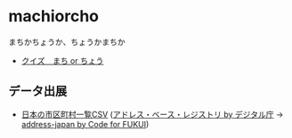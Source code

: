 # machiorcho
まちかちょうか、ちょうかまちか

- [クイズ　まち or ちょう](https://code4fukui.github.io/machiorcho/)

## データ出展

- [日本の市区町村一覧CSV](https://code4fukui.github.io/address-japan/data/city.csv) ([アドレス・ベース・レジストリ by デジタル庁](https://www.digital.go.jp/policies/base_registry_address/) → [address-japan by Code for FUKUI](https://github.com/code4fukui/address-japan))
